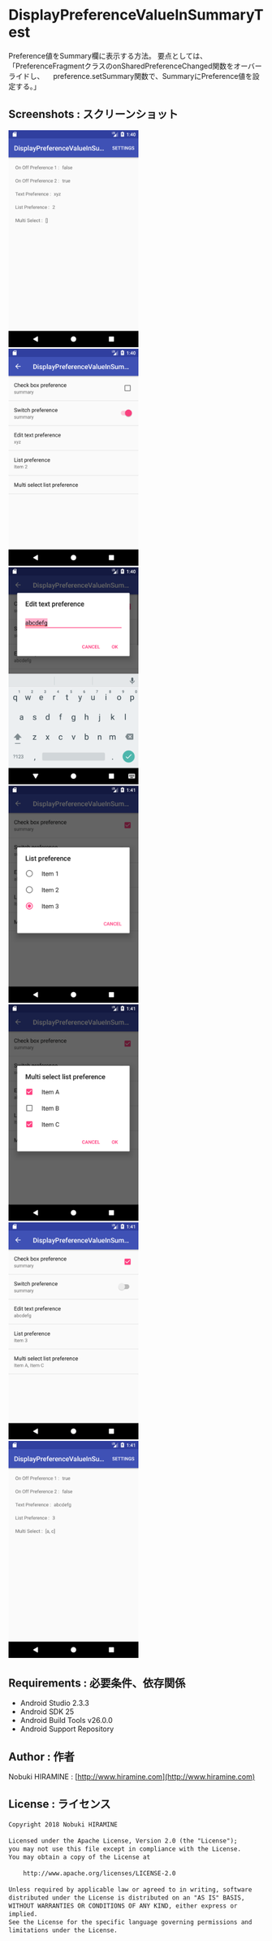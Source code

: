 # DisplayPreferenceValueInSummaryTest
Preference値をSummary欄に表示する方法。
要点としては、
「PreferenceFragmentクラスのonSharedPreferenceChanged関数をオーバーライドし、
　preference.setSummary関数で、SummaryにPreference値を設定する。」

## Screenshots : スクリーンショット
<img src="screenshots/Screenshot_01.png" width="256" alt="Screenshot"/><img src="screenshots/Screenshot_02.png" width="256" alt="Screenshot"/><img src="screenshots/Screenshot_03.png" width="256" alt="Screenshot"/><img src="screenshots/Screenshot_04.png" width="256" alt="Screenshot"/><img src="screenshots/screenshot_05.png" width="256" alt="Screenshot"/><img src="screenshots/screenshot_06.png" width="256" alt="Screenshot"/><img src="screenshots/screenshot_07.png" width="256" alt="Screenshot"/>

## Requirements : 必要条件、依存関係
- Android Studio 2.3.3
- Android SDK 25
- Android Build Tools v26.0.0
- Android Support Repository

## Author : 作者
Nobuki HIRAMINE : [http://www.hiramine.com](http://www.hiramine.com)

## License : ライセンス
```
Copyright 2018 Nobuki HIRAMINE

Licensed under the Apache License, Version 2.0 (the "License");
you may not use this file except in compliance with the License.
You may obtain a copy of the License at

    http://www.apache.org/licenses/LICENSE-2.0

Unless required by applicable law or agreed to in writing, software
distributed under the License is distributed on an "AS IS" BASIS,
WITHOUT WARRANTIES OR CONDITIONS OF ANY KIND, either express or implied.
See the License for the specific language governing permissions and
limitations under the License.
```
